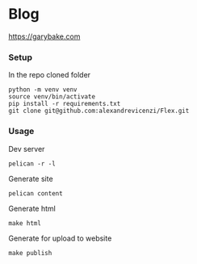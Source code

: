 # Blog

https://garybake.com  

###  Setup  
In the repo cloned folder

    python -m venv venv
    source venv/bin/activate 
    pip install -r requirements.txt
    git clone git@github.com:alexandrevicenzi/Flex.git

### Usage
Dev server

    pelican -r -l

Generate site

    pelican content

Generate html

    make html

Generate for upload to website

    make publish

